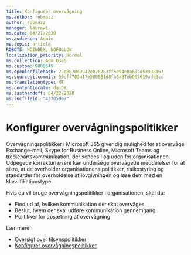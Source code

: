```yaml
---
title: Konfigurer overvågning
ms.author: robmazz
author: robmazz
manager: laurawi
ms.date: 04/21/2020
ms.audience: Admin
ms.topic: article
ROBOTS: NOINDEX, NOFOLLOW
localization_priority: Normal
ms.collection: Adm_O365
ms.custom: 9000549
ms.openlocfilehash: 28c8070d9042e876263ff5e94e0a69bd53998a67
ms.sourcegitcommit: 55eff703a17e500681d8fa6a87eb067019ade3cc
ms.translationtype: MT
ms.contentlocale: da-DK
ms.lasthandoff: 04/22/2020
ms.locfileid: "43705907"
---
```

# <a name="configure-supervision-policies"></a>Konfigurer overvågningspolitikker

Overvågningspolitikker i Microsoft 365 giver dig mulighed for at overvåge Exchange-mail, Skype for Business Online, Microsoft Teams og tredjepartskommunikation, der sendes i og uden for organisationen. Udpegede korrekturlæsere kan undersøge overvågede meddelelser for at sikre, at de overholder organisationens politikker, risikostyring og standarder for overholdelse af lovgivningen og løse dem med en klassifikationstype.

Hvis du vil bruge overvågningspolitikker i organisationen, skal du:

- Find ud af, hvilken kommunikation der skal overvåges.
- Beslut, hvem der skal udføre kommunikation gennemgang.
- Politikker for opsætning af overvågning

Lær mere:

- [Oversigt over tilsynspolitikker](https://docs.microsoft.com/office365/securitycompliance/supervision-policies)
- [Konfigurer overvågningspolitikker](https://docs.microsoft.com/office365/securitycompliance/configure-supervision-policies)
